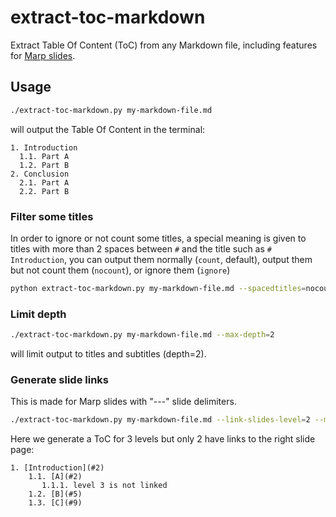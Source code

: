 # extract-toc-markdown
Extract Table Of Content (ToC) from any Markdown file, including features for [Marp slides](https://marp.app/).

## Usage
```bash
./extract-toc-markdown.py my-markdown-file.md
```
will output the Table Of Content in the terminal:
```
1. Introduction
  1.1. Part A
  1.2. Part B
2. Conclusion
  2.1. Part A
  2.2. Part B
```

### Filter some titles
In order to ignore or not count some titles, a special meaning is given to titles with more than 2 spaces between `#` and the title such as `#  Introduction`, you can output them normally (`count`, default), output them but not count them (`nocount`), or ignore them (`ignore`)  

```bash
python extract-toc-markdown.py my-markdown-file.md --spacedtitles=nocount
```

### Limit depth
```bash
./extract-toc-markdown.py my-markdown-file.md --max-depth=2
```
will limit output to titles and subtitles (depth=2).

### Generate slide links
This is made for Marp slides with "---" slide delimiters.
```bash
./extract-toc-markdown.py my-markdown-file.md --link-slides-level=2 --max-depth=3
```
Here we generate a ToC for 3 levels but only 2 have links to the right slide page:
```
1. [Introduction](#2)
    1.1. [A](#2)
       1.1.1. level 3 is not linked
    1.2. [B](#5)
    1.3. [C](#9)
```
